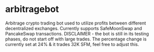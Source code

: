 # arbitragebot
Arbitrage crypto trading bot used to utilize profits between different decentralized exchanges. Currently supports SafeMoonSwap and PancakeSwap transactions. DISCLAIMER - the bot is 
still in its testing phases, do not start off with large trades. The percentage change is currently set at 24% & it trades 32K SFM, feel free to adjust this.  
